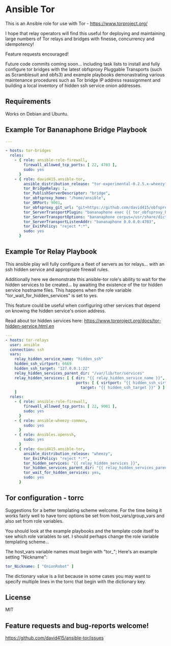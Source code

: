 Ansible Tor
===========

This is an Ansible role for use with Tor - https://www.torproject.org/

I hope that relay operators will find this useful for deploying
and maintaining large numbers of Tor relays and bridges with
finesse, concurrency and idempotency!

Feature requests encouraged!

Future code commits coming soon... including
task lists to install and fully configure tor bridges
with the latest obfsproxy Pluggable Transports (such as
Scramblesuit and obfs3) and example playbooks demonastrating
various maintenance procedures such as Tor bridge
IP address reassignment and  building a local inventory
of hidden ssh service onion addresses.



Requirements
------------

Works on Debian and Ubuntu.


Example Tor Bananaphone Bridge Playbook
---------------------------------------

```yml
---

- hosts: tor-bridges
  roles:
    - { role: ansible-role-firewall,
        firewall_allowed_tcp_ports: [ 22, 4703 ],
        sudo: yes
      }
    - { role: david415.ansible-tor,
        ansible_distribution_release: "tor-experimental-0.2.5.x-wheezy",
        tor_BridgeRelay: 1,
        tor_PublishServerDescriptor: "bridge",
        tor_obfsproxy_home: "/home/ansible",
        tor_ORPort: 9001,
        tor_obfsproxy_git_url: "git+https://github.com/david415/obfsproxy.git",
        tor_ServerTransportPlugin: "bananaphone exec {{ tor_obfsproxy_home }}/{{ tor_obfsproxy_virtenv }}/bin/obfsproxy --log-min-severity=info --log-file=/var/log/tor/obfsproxy.log managed",
        tor_ServerTransportOptions: "bananaphone corpus=/usr/share/dict/words encodingSpec=words,sha1,4 modelName=markov order=1",
        tor_ServerTransportListenAddr: "bananaphone 0.0.0.0:4703",
        tor_ExitPolicy: "reject *:*",
        sudo: yes
      }
```


Example Tor Relay Playbook
--------------------------

This ansible play will fully configure a fleet of servers as tor
relays... with an ssh hidden service and appropriate firewall rules.

Additionally here we demonstrate this ansible-tor role's ability to
wait for the hidden services to be created... by awaiting the
existence of the tor hidden service hostname files. This happens
when the role variable "tor_wait_for_hidden_services" is set to yes.

This feature could be useful when configuring other services that
depend on knowing the hidden service's onion address.


Read about tor hidden services here:
https://www.torproject.org/docs/tor-hidden-service.html.en


```yml
---
- hosts: tor-relays
  user: ansible
  connection: ssh
  vars:
    relay_hidden_service_name: "hidden_ssh"
    hidden_ssh_virtport: 6669
    hidden_ssh_target: "127.0.0.1:22"
    relay_hidden_services_parent_dir: "/var/lib/tor/services"
    relay_hidden_services: [ { dir: "{{ relay_hidden_service_name }}",
                               ports: [ { virtport: "{{ hidden_ssh_virtport }}",
                                 target: "{{ hidden_ssh_target }}" } ] }
    ]
  roles:
    - { role: ansible-role-firewall,
        firewall_allowed_tcp_ports: [ 22, 9001 ],
        sudo: yes
      }
    - { role: ansible-wheezy-common,
        sudo: yes
      }
    - { role: Ansibles.openssh,
        sudo: yes
      }
    - { role: david415.ansible-tor,
        ansible_distribution_release: "wheezy",
        tor_ExitPolicy: "reject *:*",
        tor_hidden_services: "{{ relay_hidden_services }}",
        tor_hidden_services_parent_dir: "{{ relay_hidden_services_parent_dir }}",
        tor_wait_for_hidden_services: yes,
        sudo: yes
      }
```


Tor configuration - torrc
-------------------------

Suggestions for a better templating scheme welcome.
For the time being it works fairly well to have
torrc options be set from host_vars/group_vars and
also set from role variables.

You should look at the example playbooks and the template code
itself to see which role variables to set. I should perhaps change the role variable templating scheme...

The host_vars variable names must begin with "tor_";
Here's an example setting "Nickname":

```yml
tor_Nickname: [ "OnionRobot" ]
```

The dictionary value is a list because in some cases you may want to
specify multiple lines in the torrc that begin with the dictionary key.


License
-------

MIT


Feature requests and bug-reports welcome!
-----------------------------------------

https://github.com/david415/ansible-tor/issues

